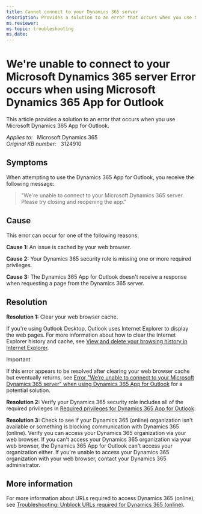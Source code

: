 ```yaml
---
title: Cannot connect to your Dynamics 365 server 
description: Provides a solution to an error that occurs when you use Microsoft Dynamics 365 App for Outlook.
ms.reviewer: 
ms.topic: troubleshooting
ms.date: 
---
```

# We're unable to connect to your Microsoft Dynamics 365 server Error occurs when using Microsoft Dynamics 365 App for Outlook

This article provides a solution to an error that occurs when you use Microsoft Dynamics 365 App for Outlook.

_Applies to:_ &nbsp; Microsoft Dynamics 365  
_Original KB number:_ &nbsp; 3124910

## Symptoms

When attempting to use the Dynamics 365 App for Outlook, you receive the following message:

> "We're unable to connect to your Microsoft Dynamics 365 server. Please try closing and reopening the app."

## Cause

This error can occur for one of the following reasons:

**Cause 1:** An issue is cached by your web browser.

**Cause 2:** Your Dynamics 365 security role is missing one or more required privileges.

**Cause 3:** The Dynamics 365 App for Outlook doesn't receive a response when requesting a page from the Dynamics 365 server.

## Resolution

**Resolution 1:** Clear your web browser cache.

If you're using Outlook Desktop, Outlook uses Internet Explorer to display the web pages. For more information about how to clear the Internet Explorer history and cache, see [View and delete your browsing history in Internet Explorer](/topic/view-and-delete-your-browsing-history-in-internet-explorer-098ffe52-5ac9-a449-c296-c735c32c8678).  

> [!IMPORTANT]
> If this error appears to be resolved after clearing your web browser cache but eventually returns, see [Error "We’re unable to connect to your Microsoft Dynamics 365 server" when using Dynamics 365 App for Outlook](https://support.microsoft.com/help/4341413) for a potential solution.

**Resolution 2:** Verify your Dynamics 365 security role includes all of the required privileges in [Required privileges for Dynamics 365 App for Outlook](/previous-versions/dynamicscrm-2016/administering-dynamics-365/dn946901(v=crm.8)).

**Resolution 3:** Check to see if your Dynamics 365 (online) organization isn't available or something is blocking communication with Dynamics 365 (online). Verify you can access your Dynamics 365 organization via your web browser. If you can't access your Dynamics 365 organization via your web browser, the Dynamics 365 App for Outlook can't access your organization either. If you're unable to access your Dynamics 365 organization with your web browser, contact your Dynamics 365 administrator.

## More information

For more information about URLs required to access Dynamics 365 (online), see [Troubleshooting: Unblock URLs required for Dynamics 365 (online)](/previous-versions/dynamicscrm-2016/administering-dynamics-365/dn762335(v=crm.8)).

